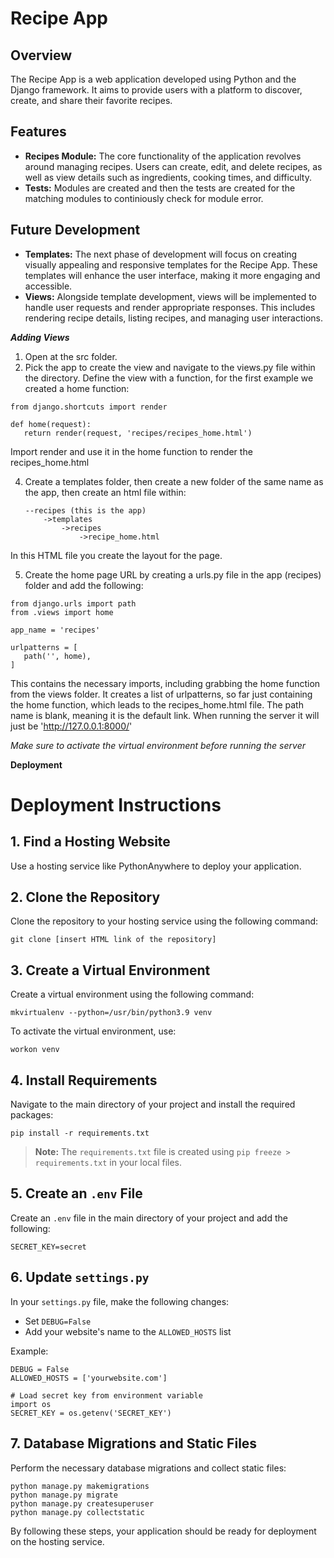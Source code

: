 # Recipe App

## Overview
The Recipe App is a web application developed using Python and the Django framework. It aims to provide users with a platform to discover, create, and share their favorite recipes.

## Features
- **Recipes Module:** The core functionality of the application revolves around managing recipes. Users can create, edit, and delete recipes, as well as view details such as ingredients, cooking times, and difficulty.
- **Tests:** Modules are created and then the tests are created for the matching modules to continiously check for module error.

## Future Development
- **Templates:** The next phase of development will focus on creating visually appealing and responsive templates for the Recipe App. These templates will enhance the user interface, making it more engaging and accessible.
- **Views:** Alongside template development, views will be implemented to handle user requests and render appropriate responses. This includes rendering recipe details, listing recipes, and managing user interactions.


***Adding Views***

1. Open at the src folder.
2. Pick the app to create the view and navigate to the views.py file within the directory.  Define the view with a function, for the first example we created a home function:
```
from django.shortcuts import render

def home(request):
   return render(request, 'recipes/recipes_home.html')
```
Import render and use it in the home function to render the recipes_home.html

4. Create a templates folder, then create a new folder of the same name as the app, then create an html file within:
    ```
    --recipes (this is the app)
        ->templates
            ->recipes
                ->recipe_home.html
    ```

In this HTML file you create the layout for the page.

5. Create the home page URL by creating a urls.py file in the app (recipes) folder and add the following:
```
from django.urls import path
from .views import home

app_name = 'recipes'

urlpatterns = [
   path('', home),
]
```

This contains the necessary imports, including grabbing the home function from the views folder. It creates a list of urlpatterns, so far just containing the home function, which leads to the recipes_home.html file. The path name is blank, meaning it is the default link.  When running the server it will just be 'http://127.0.0.1:8000/'

*Make sure to activate the virtual environment before running the server*

**Deployment**

# Deployment Instructions

## 1. Find a Hosting Website

Use a hosting service like PythonAnywhere to deploy your application.

## 2. Clone the Repository

Clone the repository to your hosting service using the following command:
```
git clone [insert HTML link of the repository]
```

## 3. Create a Virtual Environment

Create a virtual environment using the following command:
```
mkvirtualenv --python=/usr/bin/python3.9 venv
```

To activate the virtual environment, use:
```
workon venv
```

## 4. Install Requirements

Navigate to the main directory of your project and install the required packages:
```
pip install -r requirements.txt
```

> **Note:** The `requirements.txt` file is created using `pip freeze > requirements.txt` in your local files.

## 5. Create an `.env` File

Create an `.env` file in the main directory of your project and add the following:
```
SECRET_KEY=secret
```

## 6. Update `settings.py`

In your `settings.py` file, make the following changes:
- Set `DEBUG=False`
- Add your website's name to the `ALLOWED_HOSTS` list

Example:
```
DEBUG = False
ALLOWED_HOSTS = ['yourwebsite.com']

# Load secret key from environment variable
import os
SECRET_KEY = os.getenv('SECRET_KEY')
```

## 7. Database Migrations and Static Files

Perform the necessary database migrations and collect static files:
```
python manage.py makemigrations
python manage.py migrate
python manage.py createsuperuser
python manage.py collectstatic
```

By following these steps, your application should be ready for deployment on the hosting service.